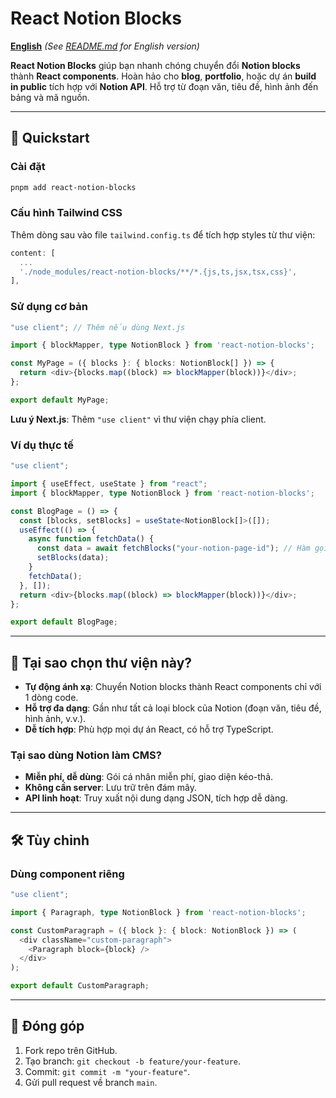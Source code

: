 # React Notion Blocks

**[English](#)** *(See [README.md](README.md) for English version)*

**React Notion Blocks** giúp bạn nhanh chóng chuyển đổi **Notion blocks** thành **React components**. Hoàn hảo cho **blog**, **portfolio**, hoặc dự án **build in public** tích hợp với **Notion API**. Hỗ trợ từ đoạn văn, tiêu đề, hình ảnh đến bảng và mã nguồn.

---

## 🚀 Quickstart

### Cài đặt
```bash
pnpm add react-notion-blocks
```

### Cấu hình Tailwind CSS
Thêm dòng sau vào file `tailwind.config.ts` để tích hợp styles từ thư viện:

```typescript
content: [
  ...
  './node_modules/react-notion-blocks/**/*.{js,ts,jsx,tsx,css}',
],
```

### Sử dụng cơ bản
```typescript
"use client"; // Thêm nếu dùng Next.js

import { blockMapper, type NotionBlock } from 'react-notion-blocks';

const MyPage = ({ blocks }: { blocks: NotionBlock[] }) => {
  return <div>{blocks.map((block) => blockMapper(block))}</div>;
};

export default MyPage;
```

**Lưu ý Next.js**: Thêm `"use client"` vì thư viện chạy phía client.

### Ví dụ thực tế
```typescript
"use client";

import { useEffect, useState } from "react";
import { blockMapper, type NotionBlock } from 'react-notion-blocks';

const BlogPage = () => {
  const [blocks, setBlocks] = useState<NotionBlock[]>([]);
  useEffect(() => {
    async function fetchData() {
      const data = await fetchBlocks("your-notion-page-id"); // Hàm gọi Notion API
      setBlocks(data);
    }
    fetchData();
  }, []);
  return <div>{blocks.map((block) => blockMapper(block))}</div>;
};

export default BlogPage;
```

---

## 🌟 Tại sao chọn thư viện này?

- **Tự động ánh xạ**: Chuyển Notion blocks thành React components chỉ với 1 dòng code.
- **Hỗ trợ đa dạng**: Gần như tất cả loại block của Notion (đoạn văn, tiêu đề, hình ảnh, v.v.).
- **Dễ tích hợp**: Phù hợp mọi dự án React, có hỗ trợ TypeScript.

### Tại sao dùng Notion làm CMS?
- **Miễn phí, dễ dùng**: Gói cá nhân miễn phí, giao diện kéo-thả.
- **Không cần server**: Lưu trữ trên đám mây.
- **API linh hoạt**: Truy xuất nội dung dạng JSON, tích hợp dễ dàng.

---

## 🛠️ Tùy chỉnh

### Dùng component riêng
```typescript
"use client";

import { Paragraph, type NotionBlock } from 'react-notion-blocks';

const CustomParagraph = ({ block }: { block: NotionBlock }) => (
  <div className="custom-paragraph">
    <Paragraph block={block} />
  </div>
);

export default CustomParagraph;
```

---

## 🤝 Đóng góp

1. Fork repo trên GitHub.
2. Tạo branch: `git checkout -b feature/your-feature`.
3. Commit: `git commit -m "your-feature"`.
4. Gửi pull request về branch `main`.
```